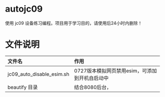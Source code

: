 # autojc09
使用 jc09 设备练习编程。项目用于学习目的，请使用后24小时内删除！

# 文件说明

| 文件名                       | 作用                          |
|:--------------------------|:----------------------------|
| jc09_auto_disable_esim.sh | 0727版本模拟网页禁用esim，可添加到开机自启动中 |
| beautify 目录|结合8080后台，|结合8080后台，电池信息显示及充电控制|
